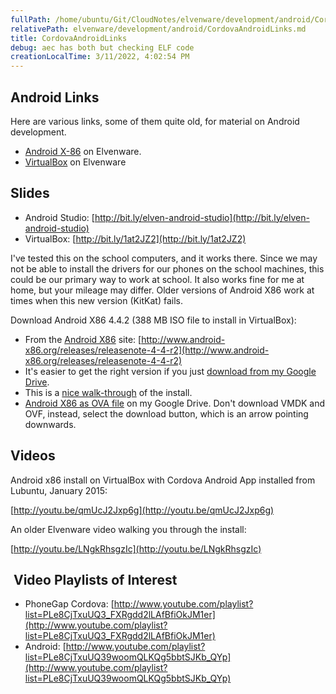 ```yaml
---
fullPath: /home/ubuntu/Git/CloudNotes/elvenware/development/android/CordovaAndroidLinks.md
relativePath: elvenware/development/android/CordovaAndroidLinks.md
title: CordovaAndroidLinks
debug: aec has both but checking ELF code
creationLocalTime: 3/11/2022, 4:02:54 PM
---
```


<!-- toc -->
<!-- tocstop -->

## Android Links

Here are various links, some of them quite old, for material on Android development.

*   [Android X-86](http://www.elvenware.com/charlie/development/android/Androidx86.shtml) on Elvenware.
*   [VirtualBox](http://www.elvenware.com/charlie/os/linux/VirtualBox.html) on Elvenware

## Slides

*   Android Studio: [http://bit.ly/elven-android-studio](http://bit.ly/elven-android-studio)
*   VirtualBox: [http://bit.ly/1at2JZ2](http://bit.ly/1at2JZ2)

I've tested this on the school computers, and it works there. Since we may not be able to install the drivers for our phones on the school machines, this could be our primary way to work at school. It also works fine for me at home, but your mileage may differ. Older versions of Android X86 work at times when this new version (KitKat) fails.

Download Android X86 4.4.2 (388 MB ISO file to install in VirtualBox):

*   From the [Android X86](http://www.android-x86.org/) site: [http://www.android-x86.org/releases/releasenote-4-4-r2](http://www.android-x86.org/releases/releasenote-4-4-r2)
*   It's easier to get the right version if you just [download from my Google Drive](https://drive.google.com/file/d/0B25UTAlOfPRGRjRtUlVOczVWNHc/view?usp=sharing). 
*   This is a [nice walk-through](http://www.fixedbyvonnie.com/2014/02/install-android-4-4-kitkat-windows-using-virtualbox/) of the install.
*   [Android X86 as OVA file](https://drive.google.com/file/d/0B25UTAlOfPRGVC1BSGpIc25LT3c/view?usp=sharing) on my Google Drive. Don't download VMDK and OVF, instead, select the download button, which is an arrow pointing downwards.

## Videos

Android x86 install on VirtualBox with Cordova Android App installed from Lubuntu, January 2015:

[http://youtu.be/qmUcJ2Jxp6g](http://youtu.be/qmUcJ2Jxp6g)

An older Elvenware video walking you through the install: 

[http://youtu.be/LNgkRhsgzIc](http://youtu.be/LNgkRhsgzIc)

##  Video Playlists of Interest

*   PhoneGap Cordova: [http://www.youtube.com/playlist?list=PLe8CjTxuUQ3_FXRgdd2lLAfBfiOkJM1er](http://www.youtube.com/playlist?list=PLe8CjTxuUQ3_FXRgdd2lLAfBfiOkJM1er)
*   Android: [http://www.youtube.com/playlist?list=PLe8CjTxuUQ39woomQLKQg5bbtSJKb_QYp](http://www.youtube.com/playlist?list=PLe8CjTxuUQ39woomQLKQg5bbtSJKb_QYp)

